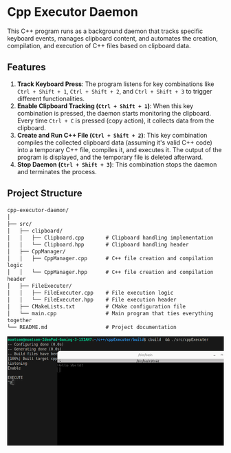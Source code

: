 # Cpp Executor Daemon

This C++ program runs as a background daemon that tracks specific keyboard events, manages clipboard content, and automates the creation, compilation, and execution of C++ files based on clipboard data.

## Features
1. **Track Keyboard Press**: The program listens for key combinations like `Ctrl + Shift + 1`, `Ctrl + Shift + 2`, and `Ctrl + Shift + 3` to trigger different functionalities.
2. **Enable Clipboard Tracking (`Ctrl + Shift + 1`)**: When this key combination is pressed, the daemon starts monitoring the clipboard. Every time `Ctrl + C` is pressed (copy action), it collects data from the clipboard.
3. **Create and Run C++ File (`Ctrl + Shift + 2`)**: This key combination compiles the collected clipboard data (assuming it's valid C++ code) into a temporary C++ file, compiles it, and executes it. The output of the program is displayed, and the temporary file is deleted afterward.
4. **Stop Daemon (`Ctrl + Shift + 3`)**: This combination stops the daemon and terminates the process.

## Project Structure

```plaintext
cpp-executor-daemon/
│
├── src/
│   ├── clipboard/
│   │   ├── Clipboard.cpp       # Clipboard handling implementation
│   │   └── Clipboard.hpp       # Clipboard handling header
│   ├── CppManager/
│   │   ├── CppManager.cpp      # C++ file creation and compilation logic
│   │   └── CppManager.hpp      # C++ file creation and compilation header
│   ├── FileExecuter/
│   │   ├── FileExecuter.cpp    # File execution logic
│   │   └── FileExecuter.hpp    # File execution header
│   ├── CMakeLists.txt          # CMake configuration file
│   └── main.cpp                # Main program that ties everything together
└── README.md                   # Project documentation

```
![alt text](image.png)
